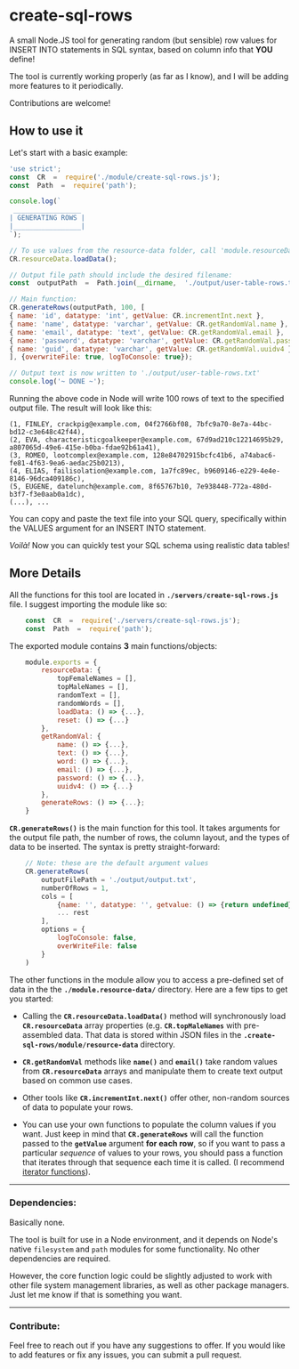 # create-sql-rows
A small Node.JS tool for generating random (but sensible) row values for INSERT INTO statements in SQL syntax, based on column info that **YOU** define!

The tool is currently working properly (as far as I know), and I will be adding more features to it periodically.

Contributions are welcome!

## How to use it

Let's start with a basic example:
```js
'use strict';
const  CR  =  require('./module/create-sql-rows.js');
const  Path  =  require('path');

console.log(`
 _________________
| GENERATING ROWS |
|_________________|
`);

// To use values from the resource-data folder, call 'module.resourceData.loadData()'.
CR.resourceData.loadData();

// Output file path should include the desired filename:
const  outputPath  =  Path.join(__dirname,  './output/user-table-rows.txt');

// Main function:
CR.generateRows(outputPath, 100, [
{ name: 'id', datatype: 'int', getValue: CR.incrementInt.next },
{ name: 'name', datatype: 'varchar', getValue: CR.getRandomVal.name },
{ name: 'email', datatype: 'text', getValue: CR.getRandomVal.email },
{ name: 'password', datatype: 'varchar', getValue: CR.getRandomVal.password },
{ name: 'guid', datatype: 'varchar', getValue: CR.getRandomVal.uuidv4 },
], {overwriteFile: true, logToConsole: true});

// Output text is now written to './output/user-table-rows.txt'
console.log('~ DONE ~');
```
Running the above code in Node will write 100 rows of text to the specified output file. The result will look like this:
```
(1, FINLEY, crackpig@example.com, 04f2766bf08, 7bfc9a70-8e7a-44bc-bd12-c3e648c42f44),
(2, EVA, characteristicgoalkeeper@example.com, 67d9ad210c12214695b29, a807065d-49e6-415e-b0ba-fdae92b61a41),
(3, ROMEO, lootcomplex@example.com, 128e84702915bcfc41b6, a74abac6-fe81-4f63-9ea6-aedac25b0213),
(4, ELIAS, failisolation@example.com, 1a7fc89ec, b9609146-e229-4e4e-8146-96dca409186c),
(5, EUGENE, datelunch@example.com, 8f65767b10, 7e938448-772a-480d-b3f7-f3e0aab0a1dc),
(...), ...
```
You can copy and paste the text file into your SQL query, specifically within the VALUES argument for an INSERT INTO statement.

*Voilà!* Now you can quickly test your SQL schema using realistic data tables!


## More Details

All the functions for this tool are located in  **`./servers/create-sql-rows.js`** file. I suggest importing the module like so:
```js
	const  CR  =  require('./servers/create-sql-rows.js');
	const  Path  =  require('path');
```

The exported module contains **3** main functions/objects:
```js
	module.exports = {
		resourceData: {
			topFemaleNames = [],
			topMaleNames = [],
			randomText = [],
			randomWords = [],
			loadData: () => {...},
			reset: () => {...}
		},
		getRandomVal: {
			name: () => {...},
			text: () => {...},
			word: () => {...},
			email: () => {...},
			password: () => {...},
			uuidv4: () => {...}
		},
		generateRows: () => {...};
	}
```
**`CR.generateRows()`** is the main function for this tool. It takes arguments for the output file path, the number of rows, the column layout, and the types of data to be inserted. The syntax is pretty straight-forward:
```js
	// Note: these are the default argument values
	CR.generateRows(
		outputFilePath = './output/output.txt',
		numberOfRows = 1,
		cols = [
			{name: '', datatype: '', getvalue: () => {return undefined}, staticValue: undefined},
			... rest
		],
		options = {
			logToConsole: false,
			overWriteFile: false
		}
	)
```
The other functions in the module allow you to access a pre-defined set of data in the the **`./module.resource-data/`** directory. Here are a few tips to get you started:

* Calling the **`CR.resourceData.loadData()`** method will synchronously load  **`CR.resourceData`** array properties (e.g. **`CR.topMaleNames`** with pre-assembled data. That data is stored within JSON files in the **`.create-sql-rows/module/resource-data`** directory.

* **`CR.getRandomVal`** methods like **`name()`** and **`email()`** take random values from **`CR.resourceData`** arrays and manipulate them to create text output based on common use cases.

* Other tools like **`CR.incrementInt.next()`** offer other, non-random sources of data to populate your rows.

* You can use your own functions to populate the column values if you want. Just keep in mind that **`CR.generateRows`** will call the function passed to the **`getValue`** argument **for each row**, so if you want to pass a particular *sequence* of values to your rows, you should pass a function that iterates through that sequence each time it is called. (I recommend [iterator functions](https://developer.mozilla.org/en-US/docs/Web/JavaScript/Guide/Iterators_and_Generators)).

---
### Dependencies:

Basically none.

The tool is built for use in a Node environment, and it depends on Node's native `filesystem` and `path` modules for some functionality. No other dependencies are required.

However, the core function logic could be slightly adjusted to work with other file system management libraries, as well as other package managers. Just let me know if that is something you want.

---

### Contribute:

Feel free to reach out if you have any suggestions to offer. If you would like to add features or fix any issues, you can submit a pull request.
